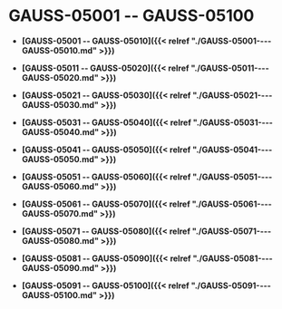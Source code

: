 # GAUSS-05001 -- GAUSS-05100

-   **[GAUSS-05001 -- GAUSS-05010]({{< relref "./GAUSS-05001----GAUSS-05010.md" >}})**  

-   **[GAUSS-05011 -- GAUSS-05020]({{< relref "./GAUSS-05011----GAUSS-05020.md" >}})**  

-   **[GAUSS-05021 -- GAUSS-05030]({{< relref "./GAUSS-05021----GAUSS-05030.md" >}})**  

-   **[GAUSS-05031 -- GAUSS-05040]({{< relref "./GAUSS-05031----GAUSS-05040.md" >}})**  

-   **[GAUSS-05041 -- GAUSS-05050]({{< relref "./GAUSS-05041----GAUSS-05050.md" >}})**  

-   **[GAUSS-05051 -- GAUSS-05060]({{< relref "./GAUSS-05051----GAUSS-05060.md" >}})**  

-   **[GAUSS-05061 -- GAUSS-05070]({{< relref "./GAUSS-05061----GAUSS-05070.md" >}})**  

-   **[GAUSS-05071 -- GAUSS-05080]({{< relref "./GAUSS-05071----GAUSS-05080.md" >}})**  

-   **[GAUSS-05081 -- GAUSS-05090]({{< relref "./GAUSS-05081----GAUSS-05090.md" >}})**  

-   **[GAUSS-05091 -- GAUSS-05100]({{< relref "./GAUSS-05091----GAUSS-05100.md" >}})**  



